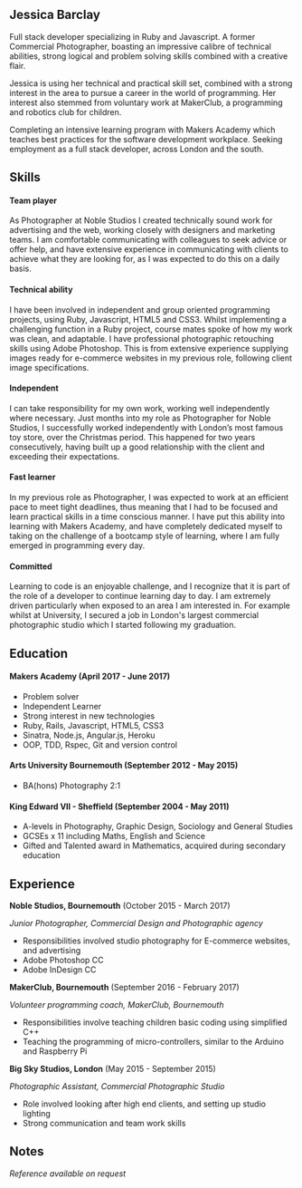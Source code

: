 ## Jessica Barclay

Full stack developer specializing in Ruby and Javascript. A former Commercial Photographer, boasting an impressive calibre of technical abilities, strong logical and problem solving skills combined with a creative flair.

Jessica is using her technical and practical skill set, combined with a strong interest in the area to pursue a career in the world of programming. Her interest also stemmed from voluntary work at MakerClub, a programming and robotics club for children.

Completing an intensive learning program with Makers Academy which teaches best practices for the software development workplace. Seeking employment as a full stack developer, across London and the south.

## Skills


#### Team player

As Photographer at Noble Studios I created technically sound work for advertising and the web, working closely with designers and marketing teams.
I am comfortable communicating with colleagues to seek advice or offer help, and have extensive experience in communicating with clients to achieve what they are looking for, as I was expected to do this on a daily basis.


#### Technical ability

I have been involved in independent and group oriented programming projects, using Ruby, Javascript, HTML5 and CSS3. Whilst implementing a challenging function in a Ruby project, course mates spoke of how my work was clean, and adaptable.
I have professional photographic retouching skills using Adobe Photoshop. This is from extensive experience supplying images ready for e-commerce websites in my previous role, following client image specifications.


#### Independent

I can take responsibility for my own work, working well independently where necessary. Just months into my role as Photographer for Noble Studios,
I successfully worked independently with London’s most famous toy store, over the Christmas period. This happened for two years consecutively,
having built up a good relationship with the client and exceeding their expectations.


#### Fast learner

In my previous role as Photographer, I was expected to work at an efficient pace to meet tight deadlines, thus meaning that I had to be focused and learn practical skills in a time conscious manner. I have put this ability into learning with Makers Academy, and have completely dedicated myself to taking on the challenge of a bootcamp style of learning, where I am fully emerged in programming every day.


#### Committed

Learning to code is an enjoyable challenge, and I recognize that it is part of the role of a developer to continue learning day to day. I am extremely driven particularly when exposed to an area I am interested in. For example whilst at University, I secured a job in London's largest commercial photographic studio which I started following my graduation.


## Education

#### Makers Academy (April 2017 - June 2017)

- Problem solver
- Independent Learner
- Strong interest in new technologies
- Ruby, Rails, Javascript, HTML5, CSS3
- Sinatra, Node.js, Angular.js, Heroku
- OOP, TDD, Rspec, Git and version control

#### Arts University Bournemouth (September 2012 - May 2015)

- BA(hons) Photography 2:1

#### King Edward VII - Sheffield (September 2004 - May 2011)

- A-levels in Photography, Graphic Design, Sociology and General Studies
- GCSEs x 11 including Maths, English and Science
- Gifted and Talented award in Mathematics, acquired during secondary education

## Experience

**Noble Studios, Bournemouth** (October 2015 - March 2017)

*Junior Photographer, Commercial Design and Photographic agency*

- Responsibilities involved studio photography for E-commerce websites, and advertising
- Adobe Photoshop CC
- Adobe InDesign CC


**MakerClub, Bournemouth** (September 2016 - February 2017)

*Volunteer programming coach, MakerClub, Bournemouth*

- Responsibilities involve teaching children basic coding using simplified C++
- Teaching the programming of micro-controllers, similar to the Arduino and Raspberry Pi


**Big Sky Studios, London** (May 2015 - September 2015)

*Photographic Assistant, Commercial Photographic Studio*

- Role involved looking after high end clients, and setting up studio lighting
- Strong communication and team work skills

## Notes

*Reference available on request*
